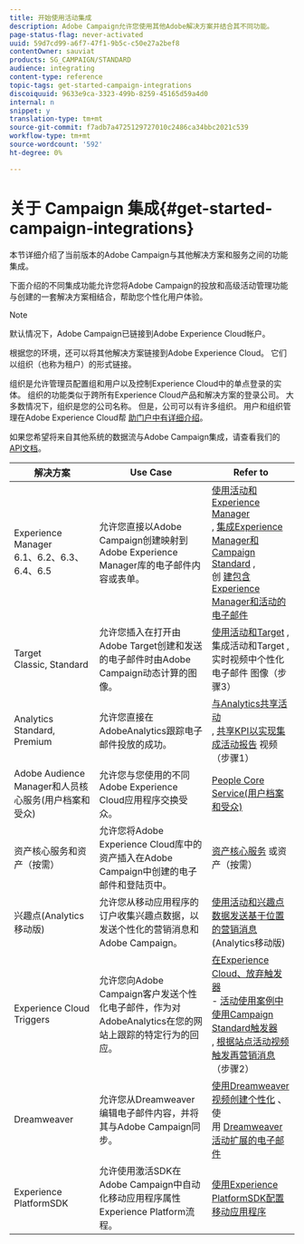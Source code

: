 ```yaml
---
title: 开始使用活动集成
description: Adobe Campaign允许您使用其他Adobe解决方案并结合其不同功能。
page-status-flag: never-activated
uuid: 59d7cd99-a6f7-47f1-9b5c-c50e27a2bef8
contentOwner: sauviat
products: SG_CAMPAIGN/STANDARD
audience: integrating
content-type: reference
topic-tags: get-started-campaign-integrations
discoiquuid: 9633e9ca-3323-499b-8259-45165d59a4d0
internal: n
snippet: y
translation-type: tm+mt
source-git-commit: f7adb7a4725129727010c2486ca34bbc2021c539
workflow-type: tm+mt
source-wordcount: '592'
ht-degree: 0%

---
```



# 关于 Campaign 集成{#get-started-campaign-integrations}

本节详细介绍了当前版本的Adobe Campaign与其他解决方案和服务之间的功能集成。

下面介绍的不同集成功能允许您将Adobe Campaign的投放和高级活动管理功能与创建的一套解决方案相结合，帮助您个性化用户体验。

>[!NOTE]
>
> 默认情况下，Adobe Campaign已链接到Adobe Experience Cloud帐户。

根据您的环境，还可以将其他解决方案链接到Adobe Experience Cloud。 它们以组织（也称为租户）的形式链接。

组织是允许管理员配置组和用户以及控制Experience Cloud中的单点登录的实体。 组织的功能类似于跨所有Experience Cloud产品和解决方案的登录公司。 大多数情况下，组织是您的公司名称。 但是，公司可以有许多组织。 用户和组织管理在Adobe Experience Cloud帮 [助门户中有详细介绍](https://docs.adobe.com/content/help/en/core-services/interface/manage-users-and-products/organizations.html)。

如果您希望将来自其他系统的数据流与Adobe Campaign集成，请查看我们的 [API文档](../../api/using/get-started-apis.md)。

<table> 
 <thead> 
  <tr> 
   <th> 解决方案<br /> </th> 
   <th> Use Case<br /> </th> 
   <th> Refer to<br /> </th> 
  </tr> 
 </thead> 
 <tbody> 
  <tr> 
   <td> Experience Manager<br /> 6.1、6.2、6.3、6.4、6.5<br /> </td> 
   <td> 允许您直接以Adobe Campaign创建映射到Adobe Experience Manager库的电子邮件内容或表单。<br /> </td> 
   <td> 
     <a href="../../integrating/using/integrating-with-experience-manager.md">使用活动和Experience Manager</a><br/>, <a href="https://helpx.adobe.com/experience-manager/6-4/sites/administering/using/campaignstandard.html">集成Experience Manager和Campaign Standard</a> , <br/>创 <a href="https://docs.campaign.adobe.com/doc/standard/getting_started/en/ACS_AEM.html">建包含Experience Manager和活动的电子邮件</a> 
    </td> 
  </tr> 
  <tr> 
   <td> Target<br /> Classic, Standard<br /> </td> 
   <td> 允许您插入在打开由Adobe Target创建和发送的电子邮件时由Adobe Campaign动态计算的图像。<br /> </td> 
   <td> 
    <a href="../../integrating/using/about-campaign-target-integration.md">使用活动和Target</a> , <br/>集成活动和Target <a href="https://docs.adobe.com/content/help/en/target/using/integrate/campaign-and-target.html">,</a><br/>实时视频中个性化电子邮件 <a href="https://helpx.adobe.com/marketing-cloud/how-to/email-marketing.html"></a> 图像（步骤3）
    </td> 
  </tr> 
  <tr> 
   <td> Analytics<br /> Standard, Premium <br /> </td> 
   <td> 允许您直接在AdobeAnalytics跟踪电子邮件投放的成功。<br /> </td> 
   <td> 
    <a href="../../integrating/using/about-campaign-analytics-integration.md">与Analytics共享活动</a><br/>, <a href="https://helpx.adobe.com/marketing-cloud/how-to/email-marketing.html">共享KPI以实现集成活动报告</a> 视频（步骤1）
    </td> 
  </tr> 
  <tr> 
   <td> Adobe Audience Manager和人员核心服务(用户档案和受众)<br /> </td> 
   <td> 允许您与您使用的不同Adobe Experience Cloud应用程序交换受众。<br /> </td> 
   <td> <a href="../../integrating/using/about-campaign-audience-manager-or-people-core-service-integration.md">People Core Service(用户档案和受众)</a><br /> </td> 
  </tr> 
  <tr> 
   <td> 资产核心服务和资产（按需）<br /> </td> 
   <td> 允许您将Adobe Experience Cloud库中的资产插入在Adobe Campaign中创建的电子邮件和登陆页中。<br /> </td> 
   <td> <a href="../../integrating/using/working-with-campaign-and-assets-core-service.md">资产核心服务</a> 或资产（按需）<br /> </td> 
  </tr> 
  <tr> 
   <td> 兴趣点(Analytics移动版)<br /> </td> 
   <td> 允许您从移动应用程序的订户收集兴趣点数据，以发送个性化的营销消息和Adobe Campaign。<br /> </td> 
   <td> <a href="../../integrating/using/about-campaign-points-of-interest-data-integration.md">使用活动和兴趣点数据发送基于位置的营销消息</a> (Analytics移动版)<br /> </td> 
  </tr> 
  <tr> 
   <td> Experience Cloud Triggers<br /> </td> 
   <td> 允许您向Adobe Campaign客户发送个性化电子邮件，作为对AdobeAnalytics在您的网站上跟踪的特定行为的回应。<br /> </td> 
   <td> 
    <a href="../../integrating/using/about-adobe-experience-cloud-triggers.md">在Experience Cloud、放弃触发器</a><br/>- <a href="../../integrating/using/abandonment-triggers-use-cases.md">活动使用案例中使用Campaign Standard触发器</a><br/>, <a href="https://helpx.adobe.com/marketing-cloud/how-to/email-marketing.html">根据站点活动视频触发再营销消息</a> （步骤2）
    </td> 
  </tr> 
  <tr> 
   <td> Dreamweaver<br /> </td> 
   <td> 允许您从Dreamweaver编辑电子邮件内容，并将其与Adobe Campaign同步。<br /> </td> 
   <td> 
    <a href="https://docs.adobe.com/content/help/en/campaign-learn/campaign-standard-tutorials/designing-content/email-designer/dreamweaver-integration.html">使用Dreamweaver视频创建个性化</a> 、使 <br/>用 <a href="https://helpx.adobe.com/dreamweaver/using/working-with-dreamweaver-and-campaign.html">Dreamweaver活动扩展的电子邮件</a> 
  </td> 
  </tr> 
  <tr> 
   <td> Experience PlatformSDK<br /> </td> 
   <td> 允许使用激活SDK在Adobe Campaign中自动化移动应用程序属性Experience Platform流程。<br /> </td> 
   <td> <a href="https://helpx.adobe.com/campaign/kb/configuring-app-sdk.html">使用Experience PlatformSDK配置移动应用程序</a><br /> </td> 
  </tr> 
 </tbody> 
</table>

